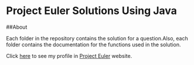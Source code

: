 # Project Euler Solutions Using Java

##About

Each folder in the repository contains the solution for a question.Also, each folder contains the documentation for the functions used in the solution.

Click [here](https://projecteuler.net/profile/lsxliron.png) to see my profile in [Project Euler](http://www.projecteuler.net) website.


